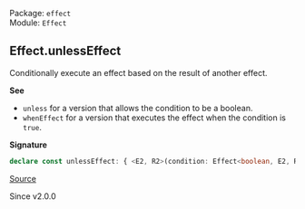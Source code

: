 Package: `effect`<br />
Module: `Effect`<br />

## Effect.unlessEffect

Conditionally execute an effect based on the result of another effect.

**See**

- `unless` for a version that allows the condition to be a boolean.
- `whenEffect` for a version that executes the effect when the condition is `true`.

**Signature**

```ts
declare const unlessEffect: { <E2, R2>(condition: Effect<boolean, E2, R2>): <A, E, R>(self: Effect<A, E, R>) => Effect<Option.Option<A>, E2 | E, R2 | R>; <A, E, R, E2, R2>(self: Effect<A, E, R>, condition: Effect<boolean, E2, R2>): Effect<Option.Option<A>, E | E2, R | R2>; }
```

[Source](https://github.com/Effect-TS/effect/tree/main/packages/effect/src/Effect.ts#L8630)

Since v2.0.0